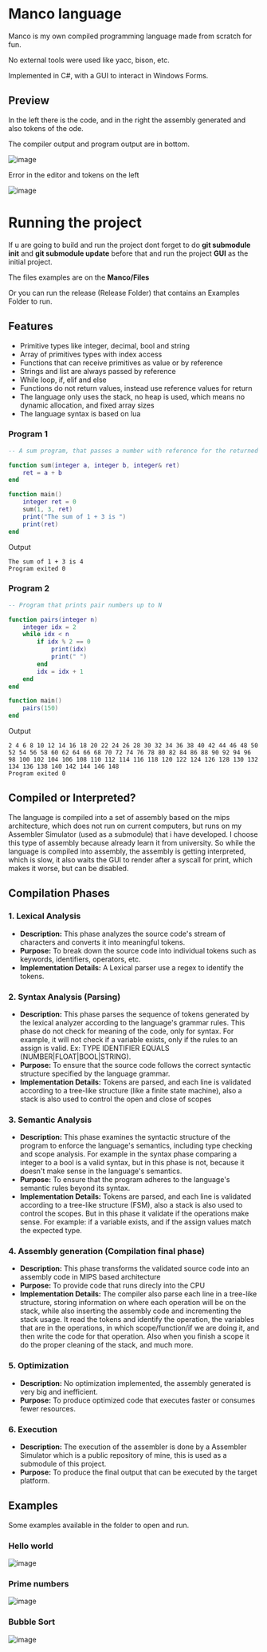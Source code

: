# Manco language 

Manco is my own compiled programming language made from scratch for fun. 

No external tools were used like yacc, bison, etc.

Implemented in C#, with a GUI to interact in Windows Forms.

## Preview
In the left there is the code, and in the right the assembly generated and also tokens of the ode. 

The compiler output and program output are in bottom.

![image](https://github.com/RodrigoPAml/MancoLanguage/assets/41243039/3b9d3f97-50ae-4071-b7e7-efcd6d2ee2c3)

Error in the editor and tokens on the left

![image](https://github.com/RodrigoPAml/MancoLanguage/assets/41243039/88f8a005-a00e-43b0-9842-dfde914439b1)

# Running the project 

If u are going to build and run the project dont forget to do **git submodule init** and **git submodule update** before that and run the project **GUI** as the initial project.

The files examples are on the **Manco/Files**

Or you can run the release (Release Folder) that contains an Examples Folder to run.

## Features
- Primitive types like integer, decimal, bool and string
- Array of primitives types with index access
- Functions that can receive primitives as value or by reference
- Strings and list are always passed by reference
- While loop, if, elif and else
- Functions do not return values, instead use reference values for return
- The language only uses the stack, no heap is used, which means no dynamic allocation, and fixed array sizes
- The language syntax is based on lua
  
### Program 1

```lua
-- A sum program, that passes a number with reference for the returned value

function sum(integer a, integer b, integer& ret)
    ret = a + b
end

function main()
    integer ret = 0
    sum(1, 3, ret)     
    print("The sum of 1 + 3 is ")
    print(ret)
end
```

Output
```
The sum of 1 + 3 is 4
Program exited 0
```

### Program 2

```lua
-- Program that prints pair numbers up to N

function pairs(integer n)
    integer idx = 2
    while idx < n
        if idx % 2 == 0
            print(idx)
            print(" ")
        end
        idx = idx + 1
    end
end

function main()
    pairs(150)     
end
```

Output
```
2 4 6 8 10 12 14 16 18 20 22 24 26 28 30 32 34 36 38 40 42 44 46 48 50 52 54 56 58 60 62 64 66 68 70 72 74 76 78 80 82 84 86 88 90 92 94 96 98 100 102 104 106 108 110 112 114 116 118 120 122 124 126 128 130 132 134 136 138 140 142 144 146 148 
Program exited 0
```

## Compiled or Interpreted?

  The language is compiled into a set of assembly based on the mips architecture, which does not run on current computers, but runs on my Assembler Simulator (used as a submodule) that
  i have developed. I choose this type of assembly because already learn it from university. So while the language is compiled into assembly, the assembly is getting interpreted, which is slow, it also waits the GUI to render after a syscall for print, which makes it worse, but can be disabled.

## Compilation Phases

### 1. Lexical Analysis

- **Description:** This phase analyzes the source code's stream of characters and converts it into meaningful tokens.
- **Purpose:** To break down the source code into individual tokens such as keywords, identifiers, operators, etc.
- **Implementation Details:** A Lexical parser use a regex to identify the tokens.

### 2. Syntax Analysis (Parsing)

- **Description:** This phase parses the sequence of tokens generated by the lexical analyzer according to the language's grammar rules. This phase do not check for meaning of the code, only for syntax. For example, it will not check if a variable exists, only if the rules to an assign is valid. Ex: TYPE IDENTIFIER EQUALS (NUMBER|FLOAT|BOOL|STRING).
- **Purpose:** To ensure that the source code follows the correct syntactic structure specified by the language grammar.
- **Implementation Details:** Tokens are parsed, and each line is validated according to a tree-like structure (like a finite state machine), also a stack is also used to control the open and close of scopes

### 3. Semantic Analysis

- **Description:** This phase examines the syntactic structure of the program to enforce the language's semantics, including type checking and scope analysis. For example in the syntax phase comparing a integer to a bool is a valid syntax, but in this phase is not, because it doesn't  make sense in the language's semantics.
- **Purpose:** To ensure that the program adheres to the language's semantic rules beyond its syntax.
- **Implementation Details:** Tokens are parsed, and each line is validated according to a tree-like structure (FSM), also a stack is also used to control the scopes. But in this phase it validate if the operations make sense. For example: if a variable exists, and if the assign values match the expected type. 

### 4. Assembly generation (Compilation final phase)

- **Description:** This phase transforms the validated source code into an assembly code in MIPS based architecture
- **Purpose:** To provide code that runs direcly into the CPU
- **Implementation Details:** The compiler also parse each line in a tree-like structure, storing information on where each operation will be on the stack, while also inserting the assembly code and incrementing the stack usage. It read the tokens and identify the operation, the variables that are in the operations, in which scope/function/if we are doing it, and then write the code for that operation. Also when you finish a scope it do the proper cleaning of the stack, and much more.

### 5. Optimization

- **Description:** No optimization implemented, the assembly generated is very big and inefficient.
- **Purpose:** To produce optimized code that executes faster or consumes fewer resources.

### 6. Execution

- **Description:** The execution of the assembler is done by a Assembler Simulator which is a public repository of mine, this is used as a submodule of this project.
- **Purpose:** To produce the final output that can be executed by the target platform.

## Examples
Some examples available in the folder to open and run.
  
### Hello world
![image](https://github.com/RodrigoPAml/MancoLanguage/assets/41243039/c2c9fe85-883c-447d-9053-05573505cc40)

### Prime numbers
![image](https://github.com/RodrigoPAml/MancoLanguage/assets/41243039/d79d81b1-83d7-484f-ac27-9400a0b16fc2)

### Bubble Sort
![image](https://github.com/RodrigoPAml/MancoLanguage/assets/41243039/6c42934c-73da-4be2-829d-68faa7a0c286)


